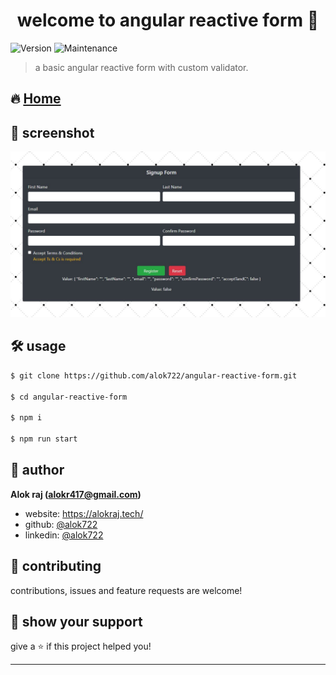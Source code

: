 <h1 align="center">welcome to angular reactive form 👋</h1>
<p>
  <img alt="Version" src="https://img.shields.io/badge/version-1.0.0-blue.svg?cacheSeconds=2592000" />
  <img alt="Maintenance" src="https://img.shields.io/badge/Maintained-yes-blue.svg" />
</p>

> a basic angular reactive form with custom validator.

## 🔥 [Home](https://alok722.github.io/angular-reactive-form/)

## 📸 screenshot
![demo](./src/assets/demo.JPG)

## 🛠 usage

```sh
$ git clone https://github.com/alok722/angular-reactive-form.git

$ cd angular-reactive-form

$ npm i

$ npm run start
```

## 👤 author

 **Alok raj (alokr417@gmail.com)**

* website: https://alokraj.tech/
* github: [@alok722](https://github.com/alok722)
* linkedin: [@alok722](https://linkedin.com/in/alok722)


## 🤝 contributing

contributions, issues and feature requests are welcome!

## 🙌 show your support

give a ⭐️ if this project helped you!


***
